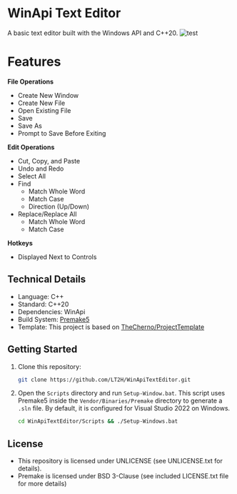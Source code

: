 # WinApi Text Editor
A basic text editor built with the Windows API and C++20.
![test](https://github.com/user-attachments/assets/afe02826-8b85-43fe-835b-66580c0285dc)
# Features
**File Operations**
- Create New Window
- Create New File
- Open Existing File
- Save
- Save As
- Prompt to Save Before Exiting

**Edit Operations**
- Cut, Copy, and Paste
- Undo and Redo
- Select All
- Find
  - Match Whole Word
  - Match Case
  - Direction (Up/Down)
- Replace/Replace All
  - Match Whole Word
  - Match Case

**Hotkeys**
  - Displayed Next to Controls

## Technical Details
  - Language: C++
  - Standard: C++20
  - Dependencies: WinApi
  - Build System: [Premake5](https://premake.github.io)
  - Template: This project is based on [TheCherno/ProjectTemplate](https://github.com/TheCherno/ProjectTemplate)

## Getting Started
1. Clone this repository:
    ```sh
    git clone https://github.com/LT2H/WinApiTextEditor.git
   
2. Open the `Scripts` directory and run `Setup-Window.bat`. This script uses Premake5 inside the `Vendor/Binaries/Premake` directory to generate a `.sln` file. By default, it is configured for Visual Studio 2022 on Windows.
   ```sh
   cd WinApiTextEditor/Scripts && ./Setup-Windows.bat

## License
- This repository is licensed under UNLICENSE (see UNLICENSE.txt for details).
- Premake is licensed under BSD 3-Clause (see included LICENSE.txt file for more details)
